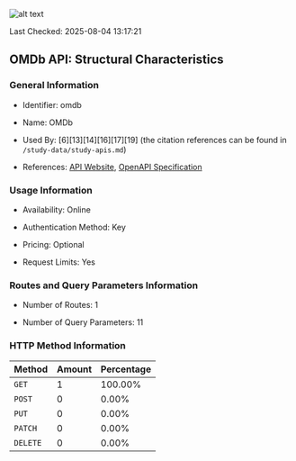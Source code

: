 ![alt text](https://img.shields.io/badge/OpenAPI_Specification-Valid-green.svg)

Last Checked: 2025-08-04 13:17:21

## OMDb API: Structural Characteristics

### General Information

- Identifier: omdb

- Name: OMDb

- Used By: [6][13][14][16][17][19] (the citation references can be found in `/study-data/study-apis.md`)

- References: [API Website](https://www.omdbapi.com), [OpenAPI Specification](https://github.com/Mermade/openapi-definitions/blob/master/OMDb/swagger.json)

### Usage Information

- Availability: Online

- Authentication Method: Key

- Pricing: Optional

- Request Limits: Yes

### Routes and Query Parameters Information

- Number of Routes: 1

- Number of Query Parameters: 11

### HTTP Method Information

| Method | Amount | Percentage |
|--------|--------|------------|
| `GET` | 1 | 100.00% |
| `POST` | 0 | 0.00% |
| `PUT` | 0 | 0.00% |
| `PATCH` | 0 | 0.00% |
| `DELETE` | 0 | 0.00% |
